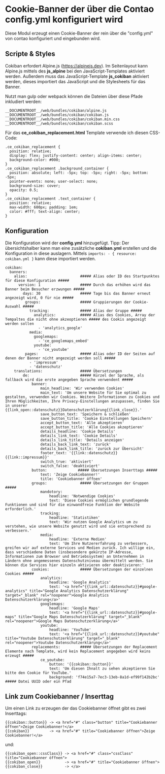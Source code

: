 # Cookie-Banner der über die Contao config.yml konfiguriert wird

Diese Modul erzeugt einen Cookie-Banner der rein über die "config.yml" von contao konfiguriert und eingebunden wird.

## Scripte & Styles

Cokiban erfordert Alpine.js (<https://alpinejs.dev>). Im Seitenlayout kann Alpine.js mittels des **js_alpine** bei den JavaScript-Templates aktiviert werden. Außerdem muss das JavaScript-Template **js_cokiban** aktiviert werden, dieses importiert das JavaScript und die Stylesheets für das Banner.

Nutzt man gulp oder webpack können die Dateien über diese Pfade inkludiert werden:

```
__DOCUMENTROOT__/web/bundles/cokiban/alpine.js
__DOCUMENTROOT__/web/bundles/cokiban/cokiban.js
__DOCUMENTROOT__/web/bundles/cokiban/cokiban.min.css
__DOCUMENTROOT__/web/bundles/cokiban/cokiban.scss
```

Für das **ce\_cokiban\_replacement.html** Template verwende ich diesen CSS-Code:

```
.ce_cokiban_replacement {
  position: relative;
  display: flex; justify-content: center; align-items: center;
  background-color: #000;
}
.ce_cokiban_replacement .background_container {
  position: absolute; left: -5px; top: -5px; right: -5px; bottom: -5px;
  pointer-events: none; user-select: none;
  background-size: cover;
  opacity: 0.5;
}
.ce_cokiban_replacement .text_container {
  position: relative;
  max-width: 600px; padding: 1em;
  color: #fff; text-align: center;
}
```

## Konfiguration

Die Konfiguration wird der **config.yml** hinzugefügt. Tipp: Der übersichtshalber kann man eine zusätzliche **cokiban.yml** erstellen und die Konfiguration in diese auslagern. Mittels `imports: - { resource: cokiban.yml }` kann diese importiert werden.

```
cokiban:
  banners:
    alias:                        ##### Alias oder ID des Startpunktes für diese Konfiguration #####
      version: 1                  ##### Durch das erhöhen wird das Banner beim Besucher erzwungen #####
        days: 30                  ##### Tage bis das Banner erneut angezeigt wird, 0 für nie #####
         groups:                  ##### Gruppierungen der Cookie-Auswahl #####
           tracking:              ##### Alias der Gruppe #####
             analytics:           ##### Alias des Cookies, Array der Tempaltes die nicht ohne akzeoptieren ##### des Cookis angezeigt werden sollen
               - 'analytics_google'
           media:
             googlemaps:
               - 'ce_googlemaps_embed'
             youtube:
               - 'ce_youtube'
         pages:                   ##### Alias oder ID der Seiten auf denen der Banner nicht angezeigt werden soll #####
           - 'impressum'
           - 'datenschutz'
    translations:                 ##### Übersetzungen
        de:                       ##### Kürzel der Sprache, als fallback wird die erste angegeben Sprache verwendent #####
            banner:
                main_headline: 'Wir verwenden Cookies'
                main_text: 'Um unsere Website für Sie optimal zu gestalten, verwenden wir Cookies. Weitere Informationen zu Cookies und Ihren Möglichkeiten, Ihre Privacy-Einstellungen anzupassen, finden Sie in unserer {{link_open::datenschutz}}Datenschutzerklärung{{link_close}}.'
                save_button_text: 'Speichern & schließen'
                save_button_title: 'Cookie Einstellungen Speichern'
                accept_button_text: 'Alle akzeptieren'
                accept_button_title: 'Alle Cookies akzeptieren'
                details_headline: 'Cookie Details'
                details_link_text: 'Cookie Details'
                details_link_title: 'Details anzeigen'
                details_back_link_text: 'zurück'
                details_back_link_title: 'zurück zur Übersicht'
                footer_text: '{{link::datenschutz}} {{link::impressum}}'
                switch_true: 'aktiviert'
                switch_false: 'deaktiviert'
            button:              ##### Übersetzungen Inserttags #####
                text: 'Zeige Cookiebanner!'
                title: 'Cookiebanner öffnen'
            groups:               ##### Übersetzungen der Gruppen #####
                mandotory:
                    headline: 'Notwendige Cookies'
                    text: 'Diese Cookies ermöglichen grundlegende Funktionen und sind für die einwandfreie Funktion der Website erforderlich.'
                tracking:
                    headline: 'Statistiken'
                    text: 'Wir nutzen Google Analytics um zu verstehen, wie unsere Website genutzt wird und sie entsprechend zu verbessern.'
                media:
                    headline: 'Externe Medien'
                    text: 'Um Ihre Nutzererfahrung zu verbessern, greifen wir auf externe Services und Medien zurück. Ich willige ein, dass verschiedene Daten (insbesondere gekürzte IP-Adresse, Informationen zum Browser und Betriebssystem) an Unternehmen in Ländern ohne angemessenes Datenschutzniveau übermittelt werden. Sie können die Services hier einzeln aktivieren oder deaktivieren:'
            cookies:              ##### Übersetzungen der einzelnen Cookies #####
                analytics:
                    headline: 'Google Analytics'
                    text: '<a href="{{link_url::datenschutz}}#google-analytics" title="Google Analytics Datenschutzerklärung" target="_blank" rel="noopener">Google Analytics Datenschutzerklärung</a>'
                googlemaps:
                    headline: 'Google Maps'
                    text: '<a href="{{link_url::datenschutz}}#google-maps" title="Google Maps Datenschutzerklärung" target="_blank" rel="noopener">Google Maps Datenschutzerklärung</a>'
                youtube:
                    headline: 'YouTube'
                    text: '<a href="{{link_url::datenschutz}}#youtube" title="Youtube Datenschutzerklärung" target="_blank" rel="noopener">Youtube Datenschutzerklärung</a>'
            replacements:         ##### Übersetzungen der Replacement Elemente nach Template, wird kein Replacement angegeben wird keins erzeugt #####
                ce_youtube:
                    button: '{{cokiban::button}}'
                    text: 'Um diesen Ihnalt zu sehen akzeptieren Sie bitte den Cookie für YouTube.'
                    background: 'f74e15a7-7ec3-13eb-8a1d-ef99f142b2bc'          ##### Datei UUID oder ein Pfad
```

## Link zum Cookiebanner / Inserttag

Um einen Link zu erzeugen der das Cookiebanner öffnet gibt es zwei Inserttags:

```
{{cokiban::button}} -> <a href="#" class="button" title="Cookiebanner öffnen">Zeige Cookiebanner!</a>
{{cokiban}}         -> <a href="#" title="Cookiebanner öffnen">Zeige Cookiebanner!</a>
```
und:

```
{{cokiban_open::cssClass}} -> <a href="#" class="cssClass" title="Cookiebanner öffnen">
{{cokiban_open}}           -> <a href="#" title="Cookiebanner öffnen">
{{cokiban_close}}          -> </a>
```

